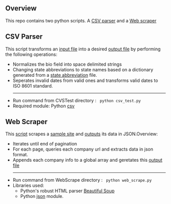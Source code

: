 
## Overview
This repo contains two python scripts. A [CSV parser](https://github.com/Davodu/enigma_io/blob/master/CSVTest/csv_test.py) and a [Web scraper](https://github.com/Davodu/enigma_io/blob/master/WebScrape/web_scrape.py) 

## CSV Parser
This script transforms an [input file](https://github.com/Davodu/enigma_io/blob/master/data/CSVFiles/test.csv) into a desired [output file](https://github.com/Davodu/enigma_io/blob/master/data/results/solution.csv) by performing the following operations:
- Normalizes the bio field into space delimited strings
- Changing state abbreviations to state names based on a dictionary generated from a [state abbreviation](https://github.com/Davodu/enigma_io/blob/master/data/CSVFiles/state_abbreviations.csv) file.
- Seperates invalid dates from valid ones and transforms valid dates to ISO 8601 standard.<br><hr>
- Run command from CVSTest directory : ``` python csv_test.py```
- Required module: Python [csv](https://docs.python.org/2/library/csv.html)

## Web Scraper
This [script](https://github.com/Davodu/enigma_io/blob/master/WebScrape/web_scrape.py) scrapes a [sample site](http://data-interview.enigmalabs.org/companies/) and [outputs](https://github.com/Davodu/enigma_io/blob/master/data/results/solution.json) its data in JSON.Overview: 
- Iterates until end of pagination
- For each page, queries each company url and extracts data in json format.
- Appends each company info to a global array and geretates this [output file](https://github.com/Davodu/enigma_io/blob/master/data/results/solution.json) <br><hr>
- Run command from WebScrape directory : ``` python web_scrape.py```
- Libraries used: 
    * Python's robust HTML parser [Beautiful Soup](https://www.crummy.com/software/BeautifulSoup/bs4/doc/)
    * Python [json](https://docs.python.org/2/library/json.html) module.
